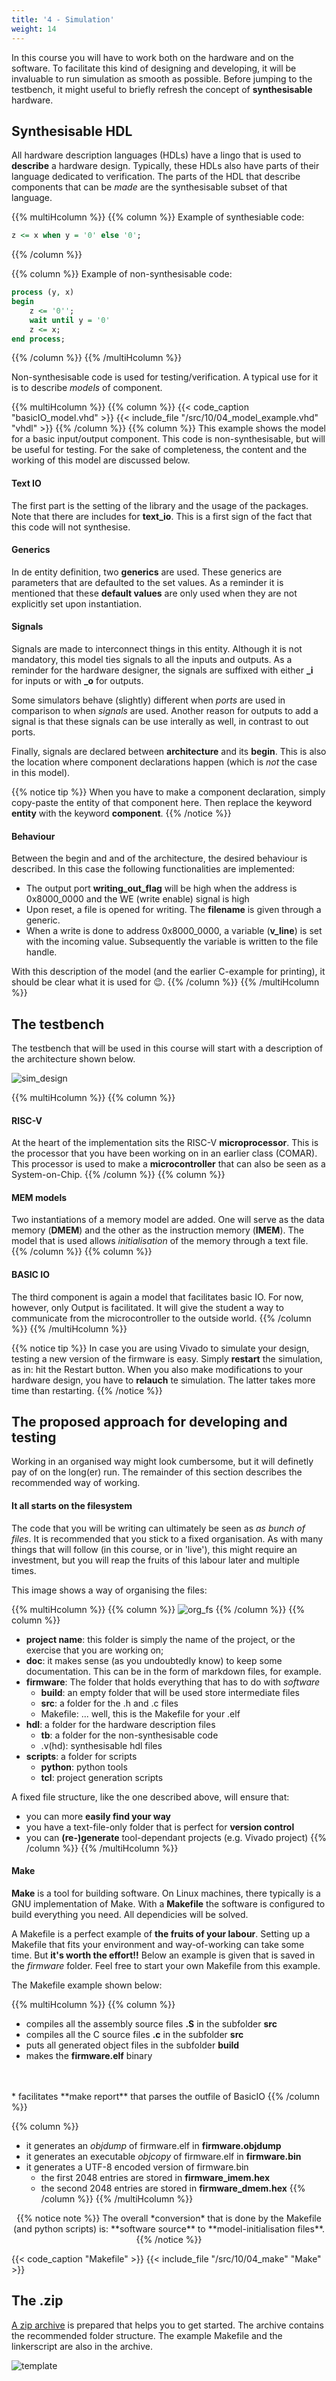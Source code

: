 ```yaml
---
title: '4 - Simulation'
weight: 14
---
```


In this course you will have to work both on the hardware and on the software. To facilitate this kind of designing and developing, it will be invaluable to run simulation as smooth as possible. Before jumping to the testbench, it might useful to briefly refresh the concept of **synthesisable** hardware.

## Synthesisable HDL

All hardware description languages (HDLs) have a lingo that is used to **describe** a hardware design. Typically, these HDLs also have parts of their language dedicated to verification. The parts of the HDL that describe components that can be *made* are the synthesisable subset of that language. 

{{% multiHcolumn %}}
{{% column %}}
Example of synthesiable code:
```vhdl
z <= x when y = '0' else '0';
```
{{% /column %}}

{{% column %}}
Example of non-synthesisable code:
```vhdl
process (y, x)
begin
    z <= '0'';
    wait until y = '0'
    z <= x;
end process;
```
{{% /column %}}
{{% /multiHcolumn %}}

Non-synthesisable code is used for testing/verification. A typical use for it is to describe *models* of component. 

{{% multiHcolumn %}}
{{% column %}}
{{< code_caption "basicIO_model.vhd" >}}
{{< include_file "/src/10/04_model_example.vhd" "vhdl" >}}
{{% /column %}}
{{% column %}}
This example shows the model for a basic input/output component. This code is non-synthesisable, but will be useful for testing. For the sake of completeness, the content and the working of this model are discussed below.

#### Text IO
The first part is the setting of the library and the usage of the packages. Note that there are includes for **text_io**. This is a first sign of the fact that this code will not synthesise.

#### Generics
In de entity definition, two **generics** are used. These generics are parameters that are defaulted to the set values. As a reminder it is mentioned that these **default values** are only used when they are not explicitly set upon instantiation.

#### Signals
Signals are made to interconnect things in this entity. Although it is not mandatory, this model ties signals to all the inputs and outputs. As a reminder for the hardware designer, the signals are suffixed with either **_i** for inputs or with **_o** for outputs.

Some simulators behave (slightly) different when *ports* are used in comparison to when *signals* are used. Another reason for outputs to add a signal is that these signals can be use interally as well, in contrast to out ports.

Finally, signals are declared between **architecture** and its **begin**. This is also the location where component declarations happen (which is *not* the case in this model).

{{% notice tip %}}
When you have to make a component declaration, simply copy-paste the entity of that component here. Then replace the keyword **entity** with the keyword **component**.
{{% /notice %}}

#### Behaviour
Between the begin and and of the architecture, the desired behaviour is described. In this case the following functionalities are implemented:

* The output port **writing_out_flag** will be high when the address is 0x8000_0000 and the WE (write enable) signal is high
* Upon reset, a file is opened for writing. The **filename** is given through a generic.
* When a write is done to address 0x8000_0000, a variable (**v_line**) is set with the incoming value. Subsequently the variable is written to the file handle.

With this description of the model (and the earlier C-example for printing), it should be clear what it is used for :wink:.
{{% /column %}}
{{% /multiHcolumn %}}

## The testbench

The testbench that will be used in this course will start with a description of the architecture shown below.


![sim_design](/img/10/sim_design.png)

{{% multiHcolumn %}}
{{% column %}}
#### RISC-V
At the heart of the implementation sits the RISC-V **microprocessor**. This is the processor that you have been working on in an earlier class (COMAR). This processor is used to make a **microcontroller** that can also be seen as a System-on-Chip.
{{% /column %}}
{{% column %}}
#### MEM models
Two instantiations of a memory model are added. One will serve as the data memory (**DMEM**) and the other as the instruction memory (**IMEM**). The model that is used allows *initialisation* of the memory through a text file.
{{% /column %}}
{{% column %}}
#### BASIC IO
The third component is again a model that facilitates basic IO. For now, however, only Output is facilitated. It will give the student a way to communicate from the microcontroller to the outside world.
{{% /column %}}
{{% /multiHcolumn %}}

<!-- With the testbench set up like this, a (relatively) fast way of developing-and-testing is facilitated.  -->

{{% notice tip %}}
In case you are using Vivado to simulate your design, testing a new version of the firmware is easy. Simply **restart** the simulation, as in: hit the Restart button. When you also make modifications to your hardware design, you have to **relauch** te simulation. The latter takes more time than restarting.
{{% /notice %}}

## The proposed approach for developing and testing

Working in an organised way might look cumbersome, but it will definetly pay of on the long(er) run. The remainder of this section describes the recommended way of working.

#### It all starts on the filesystem

The code that you will be writing can ultimately be seen as *as bunch of files*. It is recommended that you stick to a fixed organisation. As with many things that will follow (in this course, or in 'live'), this might require an investment, but you will reap the fruits of this labour later and multiple times.

This image shows a way of organising the files:

{{% multiHcolumn %}}
{{% column %}}
![org_fs](/img/10/org_fs.png)
{{% /column %}}
{{% column %}}

* **project name**: this folder is simply the name of the project, or the exercise that you are working on;
* **doc**: it makes sense (as you undoubtedly know) to keep some documentation. This can be in the form of markdown files, for example.
* **firmware**: The folder that holds everything that has to do with *software*
    * **build**: an empty folder that will be used store intermediate files
    * **src**: a folder for the .h and .c files
    * Makefile: ... well, this is the Makefile for your .elf
* **hdl**: a folder for the hardware description files
    * **tb**: a folder for the non-synthesisable code
    * .v(hd): synthesisable hdl files
* **scripts**: a folder for scripts
    * **python**: python tools
    * **tcl**: project generation scripts

A fixed file structure, like the one described above, will ensure that:

* you can more **easily find your way**
* you have a text-file-only folder that is perfect for **version control**
* you can **(re-)generate** tool-dependant projects (e.g. Vivado project)
{{% /column %}}
{{% /multiHcolumn %}}

#### Make

**Make** is a tool for building software. On Linux machines, there typically is a GNU implementation of Make. With a **Makefile** the software is configured to build everything you need. All dependicies will be solved.

A Makefile is a perfect example of **the fruits of your labour**. Setting up a Makefile that fits your environment and way-of-working can take some time. But **it's worth the effort!!** Below an example is given that is saved in the *firmware* folder. Feel free to start your own Makefile from this example.

The Makefile example shown below:

{{% multiHcolumn %}}
{{% column %}}
* compiles all the assembly source files **.S** in the subfolder **src**
* compiles all the C source files **.c** in the subfolder **src**
* puts all generated object files in the subfolder **build**
* makes the **firmware.elf** binary
<br/>
<br/>
* facilitates **make report** that parses the outfile of BasicIO
{{% /column %}}

{{% column %}}
* it generates an *objdump* of firmware.elf in **firmware.objdump**
* it generates an executable *objcopy* of firmware.elf in **firmware.bin**
* it generates a UTF-8 encoded version of firmware.bin
  * the first 2048 entries are stored in **firmware_imem.hex**
  * the second 2048 entries are stored in **firmware_dmem.hex**
{{% /column %}}
{{% /multiHcolumn %}}

<center>
{{% notice note %}}
The overall *conversion* that is done by the Makefile (and python scripts) is: **software source** to **model-initialisation files**.
{{% /notice %}}
</center>

{{< code_caption "Makefile" >}}
{{< include_file "/src/10/04_make" "Make" >}}

## The .zip

<a href="/src/hwswcd_template.zip" download>A zip archive</a> is prepared that helps you to get started. The archive contains the recommended folder structure. The example Makefile and the linkerscript are also in the archive.

![template](/img/10/ss_zip.png)


